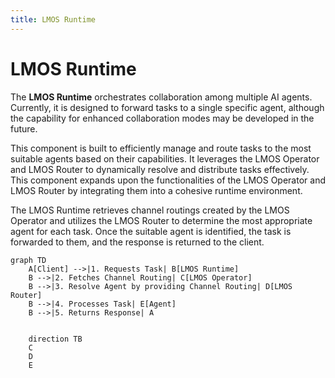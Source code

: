 ```yaml
---
title: LMOS Runtime
---
```


# LMOS Runtime

The **LMOS Runtime** orchestrates collaboration among multiple AI agents. Currently, it is designed to forward tasks to a single specific agent, although the capability for enhanced collaboration modes may be developed in the future.

This component is built to efficiently manage and route tasks to the most suitable agents based on their capabilities. It leverages the LMOS Operator and LMOS Router to dynamically resolve and distribute tasks effectively. This component expands upon the functionalities of the LMOS Operator and LMOS Router by integrating them into a cohesive runtime environment.

The LMOS Runtime retrieves channel routings created by the LMOS Operator and utilizes the LMOS Router to determine the most appropriate agent for each task. Once the suitable agent is identified, the task is forwarded to them, and the response is returned to the client.

```mermaid
graph TD
    A[Client] -->|1. Requests Task| B[LMOS Runtime]
    B -->|2. Fetches Channel Routing| C[LMOS Operator]
    B -->|3. Resolve Agent by providing Channel Routing| D[LMOS Router]
    B -->|4. Processes Task| E[Agent]
    B -->|5. Returns Response| A

    
    direction TB
    C
    D
    E
```
